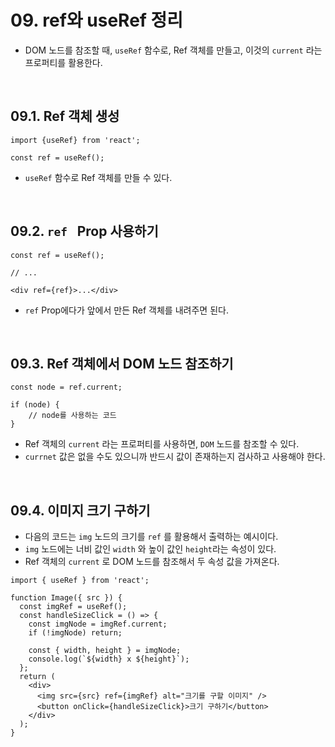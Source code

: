 # 09. ref와 useRef 정리

- DOM 노드를 참조할 때, `useRef` 함수로, Ref 객체를 만들고, 이것의 `current` 라는 프로퍼티를 활용한다.

<br/>

## 09.1. Ref 객체 생성

```react
import {useRef} from 'react';

const ref = useRef();
```

- `useRef` 함수로 Ref 객체를 만들 수 있다.

<br/>

## 09.2. `ref ` Prop 사용하기

 ```react
 const ref = useRef();
 
 // ...
 
 <div ref={ref}>...</div>
 ```

- `ref` Prop에다가 앞에서 만든 Ref 객체를 내려주면 된다.

<br/>

## 09.3. Ref 객체에서 DOM 노드 참조하기

```react
const node = ref.current;

if (node) {
    // node를 사용하는 코드
}
```

- Ref 객체의 `current` 라는 프로퍼티를 사용하면, `DOM` 노드를 참조할 수 있다.
- `currnet` 값은 없을 수도 있으니까 반드시 값이 존재하는지 검사하고 사용해야 한다.

<br/>

## 09.4. 이미지 크기 구하기

- 다음의 코드는 `img` 노드의 크기를 `ref` 를 활용해서 출력하는 예시이다.
- `img` 노드에는 너비 값인 `width` 와 높이 값인 `height`라는 속성이 있다.
- Ref 객체의 `current` 로 DOM 노드를 참조해서 두 속성 값을 가져온다.

```react
import { useRef } from 'react';

function Image({ src }) {
  const imgRef = useRef();
  const handleSizeClick = () => {
    const imgNode = imgRef.current;
    if (!imgNode) return;

    const { width, height } = imgNode;
    console.log(`${width} x ${height}`);
  };
  return (
    <div>
      <img src={src} ref={imgRef} alt="크기를 구할 이미지" />
      <button onClick={handleSizeClick}>크기 구하기</button>
    </div>
  );
}
```


